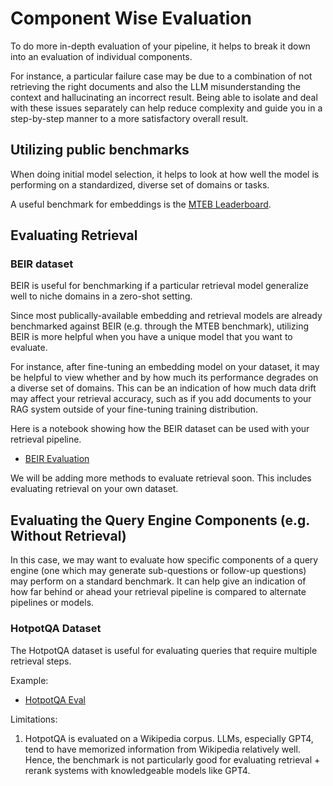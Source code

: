 # Component Wise Evaluation

To do more in-depth evaluation of your pipeline, it helps to break it down into an evaluation of individual components.

For instance, a particular failure case may be due to a combination of not retrieving the right documents and also the LLM misunderstanding the context and hallucinating an incorrect result. Being able to isolate and deal with these issues separately can help reduce complexity and guide you in a step-by-step manner to a more satisfactory overall result.

## Utilizing public benchmarks

When doing initial model selection, it helps to look at how well the model is performing on a standardized, diverse set of domains or tasks.

A useful benchmark for embeddings is the [MTEB Leaderboard](https://huggingface.co/spaces/mteb/leaderboard).

## Evaluating Retrieval

### BEIR dataset

BEIR is useful for benchmarking if a particular retrieval model generalize well to niche domains in a zero-shot setting.

Since most publically-available embedding and retrieval models are already benchmarked against BEIR (e.g. through the MTEB benchmark), utilizing BEIR is more helpful when you have a unique model that you want to evaluate.

For instance, after fine-tuning an embedding model on your dataset, it may be helpful to view whether and by how much its performance degrades on a diverse set of domains. This can be an indication of how much data drift may affect your retrieval accuracy, such as if you add documents to your RAG system outside of your fine-tuning training distribution.

Here is a notebook showing how the BEIR dataset can be used with your retrieval pipeline.

- [BEIR Evaluation](../../examples/evaluation/BeirEvaluation.ipynb)

We will be adding more methods to evaluate retrieval soon. This includes evaluating retrieval on your own dataset.

## Evaluating the Query Engine Components (e.g. Without Retrieval)

In this case, we may want to evaluate how specific components of a query engine (one which may generate sub-questions or follow-up questions) may perform on a standard benchmark. It can help give an indication of how far behind or ahead your retrieval pipeline is compared to alternate pipelines or models.

### HotpotQA Dataset

The HotpotQA dataset is useful for evaluating queries that require multiple retrieval steps.

Example:

- [HotpotQA Eval](../../examples/evaluation/HotpotQADistractor.ipynb)

Limitations:

1. HotpotQA is evaluated on a Wikipedia corpus. LLMs, especially GPT4, tend to have memorized information from Wikipedia relatively well. Hence, the benchmark is not particularly good for evaluating retrieval + rerank systems with knowledgeable models like GPT4.
